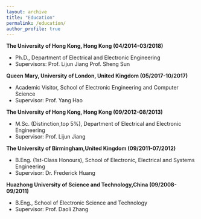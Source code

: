 ```yaml
---
layout: archive
title: "Education"
permalink: /education/
author_profile: true
---
```


**The University of Hong Kong, Hong Kong (04/2014-03/2018)**
- Ph.D., Department of Electrical and Electronic Engineering
- Supervisors: Prof. Lijun Jiang Prof. Sheng Sun

**Queen Mary, University of London, United Kingdom (05/2017-10/2017)**
- Academic Visitor, School of Electronic Engineering and Computer Science
- Supervisor: Prof. Yang Hao

**The University of Hong Kong, Hong Kong (09/2012-08/2013)**
- M.Sc. (Distinction,top 5%), Department of Electrical and Electronic Engineering
- Supervisor: Prof. Lijun Jiang

**The University of Birmingham,United Kingdom
(09/2011-07/2012)**
- B.Eng. (1st-Class Honours), School of Electronic, Electrical and Systems Engineering
- Supervisor: Dr. Frederick Huang

**Huazhong University of Science and Technology,China (09/2008-09/2011)**
- B.Eng., School of Electronic Science and Technology
- Supervisor: Prof. Daoli Zhang